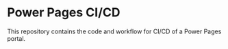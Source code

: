 # Power Pages CI/CD

This repository contains the code and workflow for CI/CD of a Power Pages portal.
